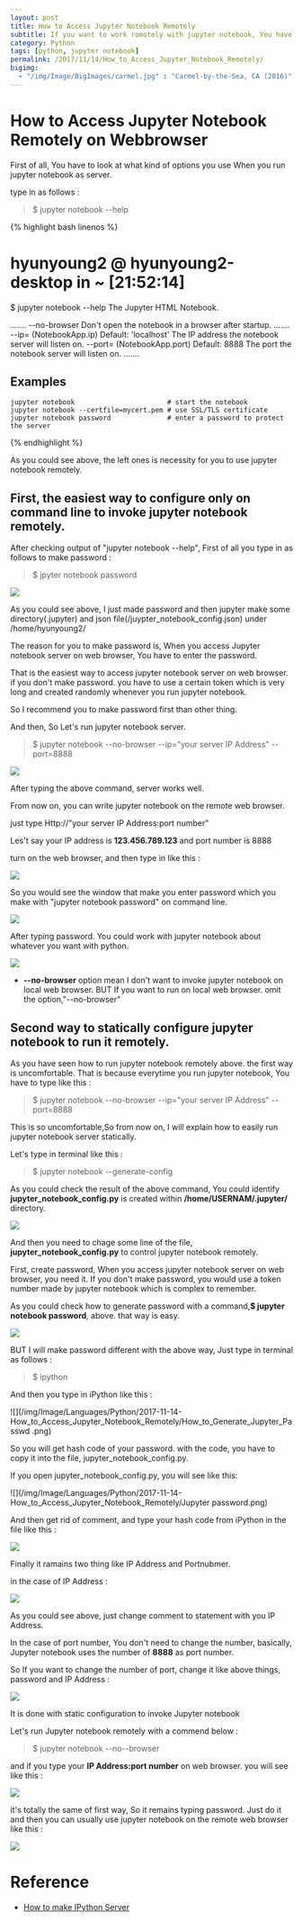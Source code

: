 ```yaml
---
layout: post
title: How to Access Jupyter Notebook Remotely
subtitle: If you want to work romotely with jupyter notebook, You have to know this way, 
category: Python
tags: [python, jupyter notebook]
permalink: /2017/11/14/How_to_Access_Jupyter_Notebook_Remotely/
bigimg: 
  - "/img/Image/BigImages/carmel.jpg" : "Carmel-by-the-Sea, CA (2016)"
---
```


# How to Access Jupyter Notebook Remotely on Webbrowser

First of all, You have to look at what kind of options you use When you run jupyter notebook as server. 

type in as follows :

> $ jupyter notebook --help 

{% highlight bash linenos %}
# hyunyoung2 @ hyunyoung2-desktop in ~ [21:52:14] 
$ jupyter notebook --help
The Jupyter HTML Notebook.

.......
--no-browser
    Don't open the notebook in a browser after startup.
.......
--ip=<Unicode> (NotebookApp.ip)
    Default: 'localhost'
    The IP address the notebook server will listen on.
--port=<Int> (NotebookApp.port)
    Default: 8888
    The port the notebook server will listen on.
.......

Examples
--------

    jupyter notebook                       # start the notebook
    jupyter notebook --certfile=mycert.pem # use SSL/TLS certificate
    jupyter notebook password              # enter a password to protect the server
{% endhighlight %}

 As you could see above, the left ones is necessity for you to use jupyter notebook remotely. 
 
 
## First, the easiest way to configure only on command line to invoke jupyter notebook remotely. 

After checking output of "jupyter notebook --help", First of all you type in as follows to make password :

> $ jpyter notebook password

![](/img/Image/Languages/Python/2017-11-14-How_to_Access_Jupyter_Notebook_Remotely/Jupyter_notebook_password_and_file.png)

As you could see above, I just made password and then jupyter make some directory(.jupyter) and json file(/juypter_notebook_config.json) under /home/hyunyoung2/

The reason for you to make password is, When you access Jupyter notebook server on web browser, You have to enter the password.

That is the easiest way to access jupyter notebook server on web browser. if you don't make password. you have to use a certain token which  is very long and created randomly whenever you run jupyter notebook. 

So I recommend you to make password first than other thing. 

And then, So Let's run jupyter notebook server. 

> $ jupyter notebook --no-browser --ip="your server IP Address" --port=8888

![](/img/Image/Languages/Python/2017-11-14-How_to_Access_Jupyter_Notebook_Remotely/Jupyter_notebook_password_and_file.png)

After typing the above command, server works well. 

From now on, you can write jupyter notebook on the remote web browser. 

just type Http://"your server IP Address:port number"

Les't say your IP address is **123.456.789.123** and port number is 8888

turn on the web browser, and then type in like this : 

![](/img/Image/Languages/Python/2017-11-14-How_to_Access_Jupyter_Notebook_Remotely/Server_IP_Address_and_Port_number.png)

So you would see the window that make you enter password which you make with "jupyter notebook password" on command line.

![](/img/Image/Languages/Python/2017-11-14-How_to_Access_Jupyter_Notebook_Remotely/Use_Jupyter_Notebook_Remotely_on_webbrowser.png)

After typing password. You could work with jupyter notebook about whatever you want with python.

![](/img/Image/Languages/Python/2017-11-14-How_to_Access_Jupyter_Notebook_Remotely/Finally_Complete.png)


* **--no-browser** option mean I don't want to invoke jupyter notebook on local web browser. BUT If you want to run on local web browser. omit the option,"--no-browser"

## Second way to statically configure jupyter notebook to run it remotely. 

As you have seen how to run jupyter notebook remotely above. the first way is uncomfortable. That is because everytime you run jupyter notebook, You have to type like this :

> $ jupyter notebook --no-browser --ip="your server IP Address" --port=8888

This is so uncomfortable,So from now on, I will explain how to easily run jupyter notebook server statically.

Let's type in terminal like this : 

 > $ jupyter notebook --generate-config 
 
 As you could check the result of the above command, You could identify **jupyter_notebook_config.py** is created within **/home/USERNAM/.jupyter/** directory.

![](/img/Image/Languages/Python/2017-11-14-How_to_Access_Jupyter_Notebook_Remotely/Jupyter_Notebook_Generate-config.png)

And then you need to chage some line of the file, **jupyter_notebook_config.py** to control jupyter notebook remotely.

First, create password, When you access jupyter notebook server on web browser, you need it. If you don't make password, you would use a token number made by jupyter notebook which is complex to remember.

As you could check how to generate password with a command,**$ jupyter notebook password**, above. that way is easy.

![](/img/Image/Languages/Python/2017-11-14-How_to_Access_Jupyter_Notebook_Remotely/Jupyter_Notebook_password_command.png)

BUT I will make password different with the above way, Just type in terminal as follows :

> $ ipython 

And then you type in iPython like this : 

![](/img/Image/Languages/Python/2017-11-14-How_to_Access_Jupyter_Notebook_Remotely/How_to_Generate_Jupyter_Passwd .png)

So you will get hash code of your password. with the code, you have to copy it into the file, jupyter_notebook_config.py.

If you open jupyter_notebook_config.py, you will see like this:

![](/img/Image/Languages/Python/2017-11-14-How_to_Access_Jupyter_Notebook_Remotely/Jupyter password.png)

And then get rid of comment, and type your hash code from iPython in the file like this : 

![](/img/Image/Languages/Python/2017-11-14-How_to_Access_Jupyter_Notebook_Remotely/Jupyter_Scree_passwd.png)

Finally it ramains two thing like IP Address and Portnubmer. 

in the case of IP Address : 

![](/img/Image/Languages/Python/2017-11-14-How_to_Access_Jupyter_Notebook_Remotely/Jupyter_notebook_Host_IP_Address.png)

As you could see above, just change comment to statement with you IP Address.

In the case of port number, You don't need to change the number, basically, Jupyter notebook uses the number of **8888** as port number. 

So If you want to change the number of port, change it like above things, password and IP Address :

![](/img/Image/Languages/Python/2017-11-14-How_to_Access_Jupyter_Notebook_Remotely/Jupyter_Notebook_PortNumber2.png)

It is done with static configuration to invoke Jupyter notebook 

Let's run Jupyter notebook remotely with a commend below :

> $ jupyter notebook --no--browser

and if you type your **IP Address:port number** on web browser. you will see like this :

![](/img/Image/Languages/Python/2017-11-14-How_to_Access_Jupyter_Notebook_Remotely/Use_Jupyter_Notebook_Remotely_on_webbrowser.png)

it's totally the same of first way, So it remains typing password. Just do it and then you can usually use jupyter notebook on the remote web browser like this :  

![](/img/Image/Languages/Python/2017-11-14-How_to_Access_Jupyter_Notebook_Remotely/Finally_Complete.png)


# Reference 

 - [How to make IPython Server](https://www.slideshare.net/HyunsikYoo/ipython-serverjupyter-server)
 
